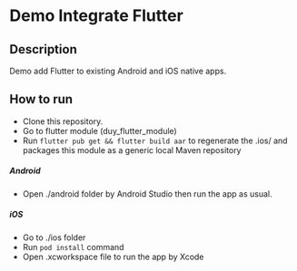 # Demo Integrate Flutter

## Description
Demo add Flutter to existing Android and iOS native apps.

## How to run
* Clone this repository.
* Go to flutter module (duy_flutter_module)
* Run `flutter pub get && flutter build aar` to regenerate the .ios/ and packages this module as a generic local Maven repository 

##### Android
* Open ./android folder by Android Studio then run the app as usual.

##### iOS
* Go to ./ios folder 
* Run `pod install` command
* Open .xcworkspace file to run the app by Xcode